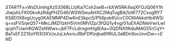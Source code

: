 $START$Fx+WsDUmhgXz53368LLIzKa7Cxh2seB+rbXW5RK4sqXFOJQ06Y1hJlwjuhLFK00kvAzRdgPHZO46/WSWSeuAHXC2MqTugBAj1oW772CxugRY7KS8D1X8xgUcyg0KAEMMP4DwKnESkpcS/P56psk6UcvC0O6IAkksHb4WSiq+xsFVSrjeQ57+MkcJMZI1zkH5Vm0MVIZp/3fQQ1y4vg/01uEXADNieVwrLwlqcphTUam8QWZeNWwx+jbF7FcLdrngmHgtEAa+0QDNXItKduMAG55rCqY+BaTsEF2Z1SoYR3l3XVJxJuLkAxroJRbFDffzqba6flRUL0aBDn9orJmnDw==$END$